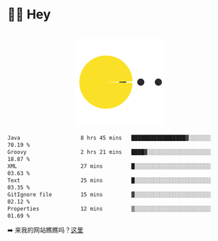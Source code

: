 
# 👋🏻 Hey
<div align="center">
	<br>
	<img src="https://raw.githubusercontent.com/Aniket965/Aniket965/master/pacman.svg?sanitize=true" width="200" height="200">
	<br>
</div>

<!--START_SECTION:waka-->

```text
Java                   8 hrs 45 mins   █████████████████▓░░░░░░░   70.19 %
Groovy                 2 hrs 21 mins   ████▓░░░░░░░░░░░░░░░░░░░░   18.87 %
XML                    27 mins         █░░░░░░░░░░░░░░░░░░░░░░░░   03.63 %
Text                   25 mins         █░░░░░░░░░░░░░░░░░░░░░░░░   03.35 %
GitIgnore file         15 mins         ▓░░░░░░░░░░░░░░░░░░░░░░░░   02.12 %
Properties             12 mins         ▒░░░░░░░░░░░░░░░░░░░░░░░░   01.69 %
```

<!--END_SECTION:waka-->

 ➡️  来我的网站瞧瞧吗？[这里](https://www.shaolongfei.com)
